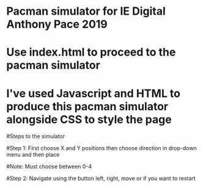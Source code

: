 # Pacman simulator for IE Digital Anthony Pace 2019

# Use index.html to proceed to the pacman simulator 

# I've used Javascript and HTML to produce this pacman simulator alongside CSS to style the page

#Steps to the simulator

#Step 1: First choose X and Y positions then choose direction in drop-down menu and then place 

#Note: Must choose between 0-4

#Step 2: Navigate using the button left, right, move or if you want to restart 


